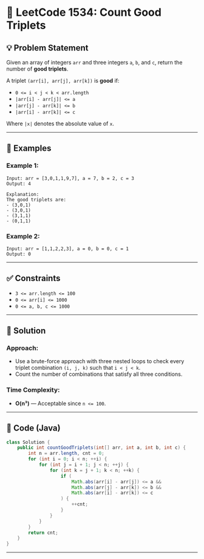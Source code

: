 # 🧾 LeetCode 1534: Count Good Triplets

## 💡 Problem Statement

Given an array of integers `arr` and three integers `a`, `b`, and `c`, return the number of **good triplets**.

A triplet `(arr[i], arr[j], arr[k])` is **good** if:

- `0 <= i < j < k < arr.length`
- `|arr[i] - arr[j]| <= a`
- `|arr[j] - arr[k]| <= b`
- `|arr[i] - arr[k]| <= c`

Where `|x|` denotes the absolute value of `x`.

---

## 🧪 Examples

### Example 1:
```
Input: arr = [3,0,1,1,9,7], a = 7, b = 2, c = 3  
Output: 4

Explanation:  
The good triplets are:  
- (3,0,1)  
- (3,0,1)  
- (3,1,1)  
- (0,1,1)
```

### Example 2:
```
Input: arr = [1,1,2,2,3], a = 0, b = 0, c = 1  
Output: 0
```

---

## ✅ Constraints
- `3 <= arr.length <= 100`
- `0 <= arr[i] <= 1000`
- `0 <= a, b, c <= 1000`

---

## 🚀 Solution

### Approach:
- Use a brute-force approach with three nested loops to check every triplet combination `(i, j, k)` such that `i < j < k`.
- Count the number of combinations that satisfy all three conditions.

### Time Complexity:
- **O(n³)** — Acceptable since `n <= 100`.

---

## 🧠 Code (Java)

```java
class Solution {
    public int countGoodTriplets(int[] arr, int a, int b, int c) {
        int n = arr.length, cnt = 0;
        for (int i = 0; i < n; ++i) {
            for (int j = i + 1; j < n; ++j) {
                for (int k = j + 1; k < n; ++k) {
                    if (
                        Math.abs(arr[i] - arr[j]) <= a &&
                        Math.abs(arr[j] - arr[k]) <= b &&
                        Math.abs(arr[i] - arr[k]) <= c
                    ) {
                        ++cnt;
                    }
                }
            }
        }
        return cnt;
    }
}
```

---



